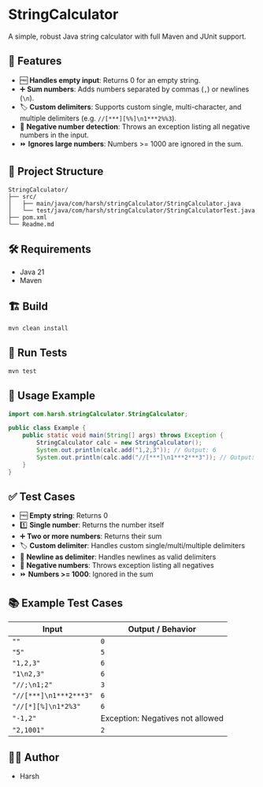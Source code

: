 # StringCalculator

A simple, robust Java string calculator with full Maven and JUnit support.

## 🚀 Features

- 🆓 **Handles empty input**: Returns 0 for an empty string.
- ➕ **Sum numbers**: Adds numbers separated by commas (`,`) or newlines (`\n`).
- 🏷️ **Custom delimiters**: Supports custom single, multi-character, and multiple delimiters (e.g. `//[***][%%]\n1***2%%3`).
- 🚫 **Negative number detection**: Throws an exception listing all negative numbers in the input.
- ⏩ **Ignores large numbers**: Numbers >= 1000 are ignored in the sum.

## 📁 Project Structure

```
StringCalculator/
├── src/
│   ├── main/java/com/harsh/stringCalculator/StringCalculator.java
│   └── test/java/com/harsh/stringCalculator/StringCalculatorTest.java
├── pom.xml
└── Readme.md
```

## 🛠️ Requirements

- Java 21
- Maven

## 🏗️ Build

```sh
mvn clean install
```

## 🧪 Run Tests

```sh
mvn test
```

## 📝 Usage Example

```java
import com.harsh.stringCalculator.StringCalculator;

public class Example {
    public static void main(String[] args) throws Exception {
        StringCalculator calc = new StringCalculator();
        System.out.println(calc.add("1,2,3")); // Output: 6
        System.out.println(calc.add("//[***]\n1***2***3")); // Output: 6
    }
}
```

## ✅ Test Cases

- 🆓 **Empty string**: Returns 0
- 1️⃣ **Single number**: Returns the number itself
- ➕ **Two or more numbers**: Returns their sum
- 🏷️ **Custom delimiter**: Handles custom single/multi/multiple delimiters
- 🔢 **Newline as delimiter**: Handles newlines as valid delimiters
- 🚫 **Negative numbers**: Throws exception listing all negatives
- ⏩ **Numbers >= 1000**: Ignored in the sum

## 📚 Example Test Cases

| Input                  | Output / Behavior                |
| ---------------------- | -------------------------------- |
| `""`                   | `0`                              |
| `"5"`                  | `5`                              |
| `"1,2,3"`              | `6`                              |
| `"1\n2,3"`             | `6`                              |
| `"//;\n1;2"`           | `3`                              |
| `"//[***]\n1***2***3"` | `6`                              |
| `"//[*][%]\n1*2%3"`    | `6`                              |
| `"-1,2"`               | Exception: Negatives not allowed |
| `"2,1001"`             | `2`                              |

## 🧑‍💻 Author

- Harsh
